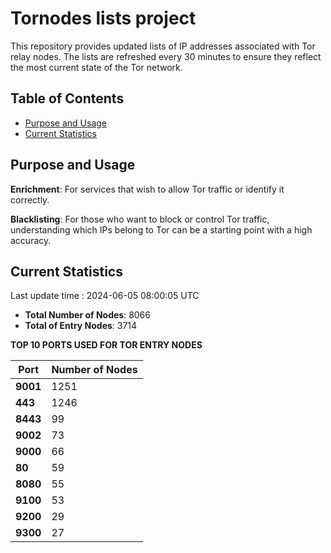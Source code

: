 # Tornodes lists project

This repository provides updated lists of IP addresses associated with Tor relay nodes. The lists are refreshed every 30 minutes to ensure they reflect the most current state of the Tor network.

## Table of Contents

- [Purpose and Usage](#purpose-and-usage)
- [Current Statistics](#current-statistics)


## Purpose and Usage

**Enrichment**: For services that wish to allow Tor traffic or identify it correctly.

**Blacklisting**: For those who want to block or control Tor traffic, understanding which IPs belong to Tor can be a starting point with a high accuracy.

## Current Statistics

Last update time : 2024-06-05 08:00:05 UTC

- **Total Number of Nodes**: 8066
- **Total of Entry Nodes**: 3714

**TOP 10 PORTS USED FOR TOR ENTRY NODES**

| **Port** | **Number of Nodes** |
|------|-----------------|
| **9001**   | 1251  |
| **443**   | 1246  |
| **8443**   | 99  |
| **9002**   | 73  |
| **9000**   | 66  |
| **80**   | 59  |
| **8080**   | 55  |
| **9100**   | 53  |
| **9200**   | 29  |
| **9300**   | 27  |

